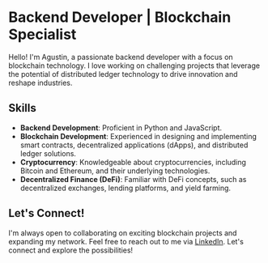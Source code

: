# Backend Developer | Blockchain Specialist

Hello! I'm Agustin, a passionate backend developer with a focus on blockchain technology. I love working on challenging projects that leverage the potential of distributed ledger technology to drive innovation and reshape industries.

## Skills

- **Backend Development**: Proficient in Python and JavaScript.
- **Blockchain Development**: Experienced in designing and implementing smart contracts, decentralized applications (dApps), and distributed ledger solutions.
- **Cryptocurrency**: Knowledgeable about cryptocurrencies, including Bitcoin and Ethereum, and their underlying technologies.
- **Decentralized Finance (DeFi)**: Familiar with DeFi concepts, such as decentralized exchanges, lending platforms, and yield farming.


## Let's Connect!

I'm always open to collaborating on exciting blockchain projects and expanding my network. Feel free to reach out to me via [LinkedIn](https://www.linkedin.com/in/agustin-santos/). Let's connect and explore the possibilities!


